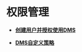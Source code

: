 # 权限管理<a name="ZH-CN_TOPIC_0171717050"></a>

-   **[创建用户并授权使用DMS](创建用户并授权使用DMS.md)**  

-   **[DMS自定义策略](DMS自定义策略.md)**  


